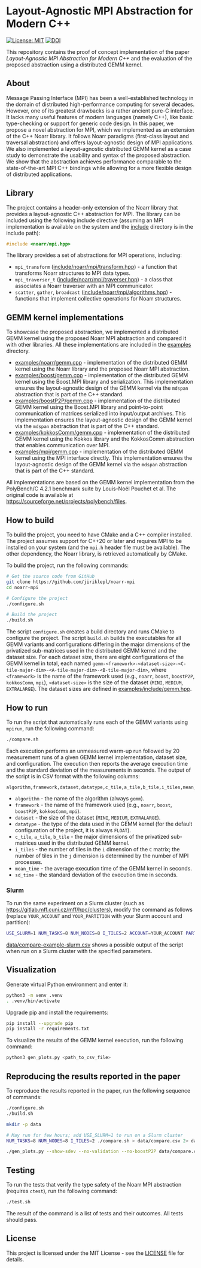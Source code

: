 # Layout-Agnostic MPI Abstraction for Modern C++

[![License: MIT](https://img.shields.io/badge/License-MIT-blue.svg)](./LICENSE) [![DOI](https://img.shields.io/badge/License-DOI-yellow.svg)]()

This repository contains the proof of concept implementation of the paper *Layout-Agnostic MPI Abstraction for Modern C++* and the evaluation of the proposed abstraction using a distributed GEMM kernel.

## About

Message Passing Interface (MPI) has been a well-established technology in the domain of distributed high-performance computing for several decades. However, one of its greatest drawbacks is a rather ancient pure-C interface. It lacks many useful features of modern languages (namely C++), like basic type-checking or support for generic code design. In this paper, we propose a novel abstraction for MPI, which we implemented as an extension of the C++ Noarr library. It follows Noarr paradigms (first-class layout and traversal abstraction) and offers layout-agnostic design of MPI applications. We also implemented a layout-agnostic distributed GEMM kernel as a case study to demonstrate the usability and syntax of the proposed abstraction. We show that the abstraction achieves performance comparable to the state-of-the-art MPI C++ bindings while allowing for a more flexible design of distributed applications.

## Library

The project contains a header-only extension of the Noarr library that provides a layout-agnostic C++ abstraction for MPI. The library can be included using the following include directive (assuming an MPI implementation is available on the system and the [include](include) directory is in the include path):

```cpp
#include <noarr/mpi.hpp>
```

The library provides a set of abstractions for MPI operations, including:

- `mpi_transform` ([include/noarr/mpi/transform.hpp](include/noarr/mpi/transform.hpp)) - a function that transforms Noarr structures to MPI data types.
- `mpi_traverser_t` ([include/noarr/mpi/traverser.hpp](include/noarr/mpi/traverser.hpp)) - a class that associates a Noarr traverser with an MPI communicator.
- `scatter`, `gather`, `broadcast` ([include/noarr/mpi/algorithms.hpp](include/noarr/mpi/algorithms.hpp)) - functions that implement collective operations for Noarr structures.

## GEMM kernel implementations

To showcase the proposed abstraction, we implemented a distributed GEMM kernel using the proposed Noarr MPI abstraction and compared it with other libraries. All these implementations are included in the [examples](examples) directory.

- [examples/noarr/gemm.cpp](examples/noarr/gemm.cpp) - implementation of the distributed GEMM kernel using the Noarr library and the proposed Noarr MPI abstraction.
- [examples/boost/gemm.cpp](examples/boost/gemm.cpp) - implementation of the distributed GEMM kernel using the Boost.MPI library and serialization. This implementation ensures the layout-agnostic design of the GEMM kernel via the `mdspan` abstraction that is part of the C++ standard.
- [examples/boostP2P/gemm.cpp](examples/boostP2P/gemm.cpp) - implementation of the distributed GEMM kernel using the Boost.MPI library and point-to-point communication of matrices serialized into input/output archives. This implementation ensures the layout-agnostic design of the GEMM kernel via the `mdspan` abstraction that is part of the C++ standard.
- [examples/kokkosComm/gemm.cpp](examples/kokkosComm/gemm.cpp) - implementation of the distributed GEMM kernel using the Kokkos library and the KokkosComm abstraction that enables communication over MPI.
- [examples/mpi/gemm.cpp](examples/mpi/gemm.cpp) - implementation of the distributed GEMM kernel using the MPI interface directly. This implementation ensures the layout-agnostic design of the GEMM kernel via the `mdspan` abstraction that is part of the C++ standard.

All implementations are based on the GEMM kernel implementation from the PolyBench/C 4.2.1 benchmark suite by Louis-Noël Pouchet et al. The original code is available at <https://sourceforge.net/projects/polybench/files>.

## How to build

To build the project, you need to have CMake and a C++ compiler installed. The project assumes support for C++20 or later and requires MPI to be installed on your system (and the `mpi.h` header file must be available). The other dependency, the Noarr library, is retrieved automatically by CMake.

To build the project, run the following commands:

```bash
# Get the source code from GitHub
git clone https://github.com/jiriklepl/noarr-mpi
cd noarr-mpi

# Configure the project
./configure.sh

# Build the project
./build.sh
```

The script `configure.sh` creates a build directory and runs CMake to configure the project. The script `build.sh` builds the executables for all GEMM variants and configurations differing in the major dimensions of the privatized sub-matrices used in the distributed GEMM kernel and the dataset size. For each dataset size, there are eight configurations of the GEMM kernel in total, each named `gemm-<framework>-<dataset-size>-<C-tile-major-dim>-<A-tile-major-dim>-<B-tile-major-dim>`, where `<framework>` is the name of the framework used (e.g., `noarr`, `boost`, `boostP2P`, `kokkosComm`, `mpi`), `<dataset-size>` is the size of the dataset (`MINI`, `MEDIUM`, `EXTRALARGE`). The dataset sizes are defined in [examples/include/gemm.hpp](examples/include/gemm.hpp).

## How to run

To run the script that automatically runs each of the GEMM variants using `mpirun`, run the following command:

```bash
./compare.sh
```

Each execution performs an unmeasured warm-up run followed by 20 measurement runs of a given GEMM kernel implementation, dataset size, and configuration. The execution then reports the average execution time and the standard deviation of the measurements in seconds. The output of the script is in CSV format with the following columns:

```csv
algorithm,framework,dataset,datatype,c_tile,a_tile,b_tile,i_tiles,mean_time,sd_time,valid
```

- `algorithm` - the name of the algorithm (always `gemm`).
- `framework` - the name of the framework used (e.g., `noarr`, `boost`, `boostP2P`, `kokkosComm`, `mpi`).
- `dataset` - the size of the dataset (`MINI`, `MEDIUM`, `EXTRALARGE`).
- `datatype` - the type of the data used in the GEMM kernel (for the default configuration of the project, it is always `FLOAT`).
- `c_tile`, `a_tile`, `b_tile` - the major dimensions of the privatized sub-matrices used in the distributed GEMM kernel.
- `i_tiles` - the number of tiles in the `i` dimension of the `C` matrix; the number of tiles in the `j` dimension is determined by the number of MPI processes.
- `mean_time` - the average execution time of the GEMM kernel in seconds.
- `sd_time` - the standard deviation of the execution time in seconds.

### Slurm

To run the same experiment on a Slurm cluster (such as <https://gitlab.mff.cuni.cz/mff/hpc/clusters>), modify the command as follows (replace `YOUR_ACCOUNT` and `YOUR_PARTITION` with your Slurm account and partition):

```bash
USE_SLURM=1 NUM_TASKS=8 NUM_NODES=8 I_TILES=2 ACCOUNT=YOUR_ACCOUNT PARTITION=YOUR_PARTITION ./compare.sh
```

[data/compare-example-slurm.csv](data/compare-example-slurm.csv) shows a possible output of the script when run on a Slurm cluster with the specified parameters.

## Visualization

Generate virtual Python environment and enter it:

```bash
python3 -m venv .venv
. .venv/bin/activate
```

Upgrade pip and install the requirements:

```bash
pip install --upgrade pip
pip install -r requirements.txt
```

To visualize the results of the GEMM kernel execution, run the following command:

```bash
python3 gen_plots.py <path_to_csv_file>
```

## Reproducing the results reported in the paper

To reproduce the results reported in the paper, run the following sequence of commands:

```bash
./configure.sh
./build.sh

mkdir -p data

# May run for few hours; add USE_SLURM=1 to run on a Slurm cluster
NUM_TASKS=8 NUM_NODES=8 I_TILES=2 ./compare.sh > data/compare.csv 2> data/compare.err

./gen_plots.py --show-sdev --no-validation --no-boostP2P data/compare.csv
```

## Testing

To run the tests that verify the type safety of the Noarr MPI abstraction (requires `ctest`), run the following command:

```bash
./test.sh
```

The result of the command is a list of tests and their outcomes. All tests should pass.

## License

This project is licensed under the MIT License - see the [LICENSE](LICENSE) file for details.
